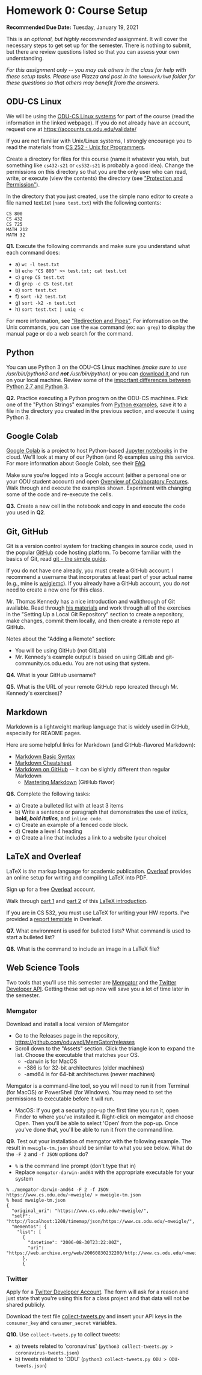 # Homework 0: Course Setup

**Recommended Due Date:** Tuesday, January 19, 2021 

This is an *optional, but highly recommended* assignment. It will cover the necessary steps to get set up for the semester.  There is nothing to submit, but there are review questions listed so that you can assess your own understanding.

*For this assignment only -- you may ask others in the class for help with these setup tasks. Please use Piazza and post in the `homework/hw0` folder for these questions so that others may benefit from the answers.* 

## ODU-CS Linux

We will be using the [ODU-CS Linux systems](https://systems.cs.odu.edu/Unix_and_Linux_Services) for part of the course (read the information in the linked webpage). If you do not already have an account, request one at https://accounts.cs.odu.edu/validate/

If you are not familiar with Unix/Linux systems, I strongly encourage you to read the materials from [CS 252 - Unix for Programmers](https://www.cs.odu.edu/~zeil/cs252/latest/Directory/outline/index.html). 

Create a directory for files for this course (name it whatever you wish, but something like `cs432-s21` or `cs532-s21` is probably a good idea). Change the permissions on this directory so that you are the only user who can read, write, or execute (view the contents) the directory (see ["Protection and Permission"](https://www.cs.odu.edu/~zeil/cs252/latest/Public/protection/index.html)).

In the directory that you just created, use the simple nano editor to create a file named text.txt (`nano test.txt`) with the following contents:
```
CS 800
CS 432
CS 725
MATH 212
MATH 32
```

**Q1.** Execute the following commands and make sure you understand what each command does: 
* a) `wc -l test.txt`
* b) `echo "CS 800" >> test.txt; cat test.txt`
* c) `grep CS test.txt`
* d) `grep -c CS test.txt`
* e) `sort test.txt`
* f) `sort -k2 test.txt`
* g) `sort -k2 -n test.txt`
* h) `sort test.txt | uniq -c`


For more information, see ["Redirection and Pipes"](https://www.cs.odu.edu/~zeil/cs252/latest/Public/redirection/index.html).  For information on the Unix commands, you can use the `man` command (ex: `man grep`) to display the manual page or do a web search for the command.

## Python

You can use Python 3 on the ODU-CS Linux machines *(make sure to use /usr/bin/python3 and **not** /usr/bin/python)* or you can [download it ](https://www.python.org/downloads/) and run on your local machine.  Review some of the [important differences between Python 2.7 and Python 3](https://www.geeksforgeeks.org/important-differences-between-python-2-x-and-python-3-x-with-examples/).

**Q2.** Practice executing a Python program on the ODU-CS machines. Pick one of the "Python Strings" examples from [Python examples](https://www.w3schools.com/python/python_examples.asp), save it to a file in the directory you created in the previous section, and execute it using Python 3.

## Google Colab

[Google Colab](https://colab.research.google.com) is a project to host Python-based [Jupyter notebooks](https://jupyter.org/) in the cloud.  We'll look at many of our Python (and R) examples using this service.  For more information about Google Colab, see their [FAQ](https://research.google.com/colaboratory/faq.html).

Make sure you're logged into a Google account (either a personal one or your ODU student account) and open [Overview of Colaboratory Features](https://colab.research.google.com/notebooks/basic_features_overview.ipynb). Walk through and execute the examples shown.  Experiment with changing some of the code and re-execute the cells.

**Q3.** Create a new cell in the notebook and copy in and execute the code you used in **Q2**.

## Git, GitHub

Git is a version control system for tracking changes in source code, used in the popular [GitHub](https://github.com) code hosting platform.  To become familiar with the basics of Git, read [git - the simple guide](https://rogerdudler.github.io/git-guide/).

If you do not have one already, you must create a GitHub account.  I recommend a username that incorporates at least part of your actual name (e.g., mine is [weiglemc](https://github.com/weiglemc)).  If you already have a GitHub account, you do *not* need to create a new one for this class.

Mr. Thomas Kennedy has a nice introduction and walkthrough of Git available.  Read through [his materials](https://git-community.cs.odu.edu/tkennedy/git-workshop/-/wikis/Git-Workshop) and work through all of the exercises in the "Setting Up a Local Git Repository" section to create a repository, make changes, commit them locally, and then create a remote repo at GitHub.  

Notes about the "Adding a Remote" section:
* You will be using GitHub (not GitLab)
* Mr. Kennedy's example output is based on using GitLab and git-community.cs.odu.edu.  You are not using that system.

**Q4.** What is your GitHub username?

**Q5.** What is the URL of your remote GitHub repo (created through Mr. Kennedy's exercises)?

## Markdown

Markdown is a lightweight markup language that is widely used in GitHub, especially for README pages.  

Here are some helpful links for Markdown (and GitHub-flavored Markdown):
* [Markdown Basic Syntax](https://www.markdownguide.org/basic-syntax)
* [Markdown Cheatsheet](https://github.com/adam-p/markdown-here/wiki/Markdown-Cheatsheet)
* [Markdown on GitHub](https://help.github.com/en/categories/writing-on-github) -- it can be slightly different than regular Markdown
  * [Mastering Markdown](https://guides.github.com/features/mastering-markdown/) (GitHub flavor)

**Q6.** Complete the following tasks:
* a) Create a bulleted list with at least 3 items
* b) Write a sentence or paragraph that demonstrates the use of *italics*, **bold**, ***bold italics***, and `inline code`.
* c) Create an example of a fenced code block.
* d) Create a level 4 heading
* e) Create a line that includes a link to a website (your choice)

## LaTeX and Overleaf

LaTeX is *the* markup language for academic publication. [Overleaf](https://overleaf.com) provides an online setup for writing and compiling LaTeX into PDF.  

Sign up for a free [Overleaf](https://overleaf.com) account.

Walk through [part 1](https://www.overleaf.com/learn/latex/Free_online_introduction_to_LaTeX_(part_1)) and [part 2](https://www.overleaf.com/learn/latex/Free_online_introduction_to_LaTeX_(part_2)) of this [LaTeX introduction](https://www.overleaf.com/learn/latex/Free_online_introduction_to_LaTeX_(part_1)). 

If you are in CS 532, you must use LaTeX for writing your HW reports.  I've provided a [report template](https://www.overleaf.com/read/tzvqcjvjtgdx) in Overleaf.

**Q7.** What environment is used for bulleted lists?  What command is used to start a bulleted list?

**Q8.** What is the command to include an image in a LaTeX file?

## Web Science Tools

Two tools that you'll use this semester are [Memgator](https://github.com/oduwsdl/MemGator) and the [Twitter Developer API](https://developer.twitter.com/en).  Getting these set up now will save you a lot of time later in the semester.

### Memgator
Download and install a local version of Memgator
* Go to the Releases page in the repository, https://github.com/oduwsdl/MemGator/releases
* Scroll down to the "Assets" section.  Click the triangle icon to expand the list.  Choose the executable that matches your OS.
  * -darwin is for MacOS
  * -386 is for 32-bit architectures (older machines)
  * -amd64 is for 64-bit architectures (newer machines)

Memgator is a command-line tool, so you will need to run it from Terminal (for MacOS) or PowerShell (for Windows).  You may need to set the permissions to executable before it will run.
* MacOS: If you get a security pop-up the first time you run it, open Finder to where you've installed it.  Right-click on memgator and choose Open.  Then you'll be able to select 'Open' from the pop-up.  Once you've done that, you'll be able to run it from the command line.

**Q9.** Test out your installation of memgator with the following example.  The result in `mweigle-tm.json` should be similar to what you see below.  What do the `-F 2` and `-f JSON` options do?
* `%` is the command line prompt (don't type that in)
* Replace `memgator-darwin-amd64` with the appropriate executable for your system

```
% ./memgator-darwin-amd64 -F 2 -f JSON https://www.cs.odu.edu/~mweigle/ > mweigle-tm.json
% head mweigle-tm.json
{
  "original_uri": "https://www.cs.odu.edu/~mweigle/",
  "self": "http://localhost:1208/timemap/json/https://www.cs.odu.edu/~mweigle/",
  "mementos": {
    "list": [
      {
        "datetime": "2006-08-30T23:22:00Z",
        "uri": "https://web.archive.org/web/20060830232200/http://www.cs.odu.edu/~mweigle/"
      },
      {
``` 

### Twitter

Apply for a [Twitter Developer Account](https://developer.twitter.com/en/apply-for-access).  The form will ask for a reason and just state that you're using this for a class project and that data will not be shared publicly.

Download the test file [collect-tweets.py](collect-tweets.py) and insert your API keys in the `consumer_key` and `consumer_secret` variables.

**Q10.** Use `collect-tweets.py` to collect tweets:
* a) tweets related to 'coronavirus' (`python3 collect-tweets.py > coronavirus-tweets.json`)
* b) tweets related to 'ODU' (`python3 collect-tweets.py ODU > ODU-tweets.json`)

